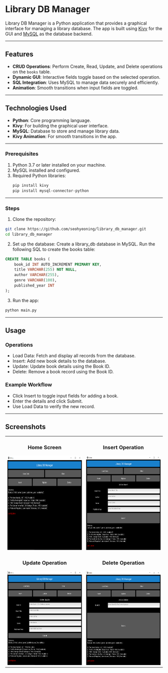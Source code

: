 # Library DB Manager

Library DB Manager is a Python application that provides a graphical interface for managing a library database. The app is built using [Kivy](https://kivy.org/) for the GUI and [MySQL](https://www.mysql.com/) as the database backend.

---

## Features

- **CRUD Operations**: Perform Create, Read, Update, and Delete operations on the `books` table.
- **Dynamic GUI**: Interactive fields toggle based on the selected operation.
- **SQL Integration**: Uses MySQL to manage data securely and efficiently.
- **Animation**: Smooth transitions when input fields are toggled.

---

## Technologies Used

- **Python**: Core programming language.
- **Kivy**: For building the graphical user interface.
- **MySQL**: Database to store and manage library data.
- **Kivy Animation**: For smooth transitions in the app.

---

### Prerequisites
1. Python 3.7 or later installed on your machine.
2. MySQL installed and configured.
3. Required Python libraries:
   ```bash
   pip install kivy
   pip install mysql-connector-python
   
---

### Steps
1. Clone the repository:
```bash
git clone https://github.com/seohyeoning/library_db_manager.git
cd library_db_manager
```

2. Set up the database:
Create a library_db database in MySQL.
Run the following SQL to create the books table:
```sql
CREATE TABLE books (
    book_id INT AUTO_INCREMENT PRIMARY KEY,
    title VARCHAR(255) NOT NULL,
    author VARCHAR(255),
    genre VARCHAR(100),
    published_year INT
);
 ```

3. Run the app:
```bash
python main.py
```

---

## Usage
### Operations
- Load Data: Fetch and display all records from the database.
- Insert: Add new book details to the database.
- Update: Update book details using the Book ID.
- Delete: Remove a book record using the Book ID.
### Example Workflow
- Click Insert to toggle input fields for adding a book.
- Enter the details and click Submit.
- Use Load Data to verify the new record.

---
## Screenshots

<table>
<tr>
    <td align="center">
        <h3>Home Screen</h3>
        <img src="./Image/dbhome.PNG" width="300" height="300"/>
    </td>
    <td align="center">
        <h3>Insert Operation</h3>
        <img src="./Image/dbinsert.PNG" width="300" height="300"/>
    </td>
</tr>
<tr>
    <td align="center">
        <h3>Update Operation</h3>
        <img src="./Image/dbupdate.PNG" width="300" height="300"/>
    </td>
    <td align="center">
        <h3>Delete Operation</h3>
        <img src="./Image/dbdelete.PNG" width="300" height="300"/>
    </td>
</tr>
</table>
